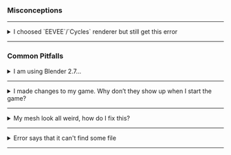 ### Misconceptions

---

<details>
	<summary>I choosed `EEVEE`/`Cycles` renderer but still get this error</summary>

<p style="margin-left: 35px">It doesn't matter which renderer you select, Armory has it own renderer, and `EEVEE`/`Cycles`/`Workbench` aren't used by Armory at all.</p>
</details>

---

### Common Pitfalls

<details>
	<summary> I am using Blender 2.7...</summary>

<p style="margin-left: 35px">Let me stop you right there, Armory now uses Blender 2.8 and support for Blender 2.7X is dropped, If you want to use Blender 2.7x, you will have to use Armory version < 0.6, you can find it [here](https://github.com/armory3d/armory/releases). So, move on like I did.</p>
</details>

---

<details>
	<summary>I made changes to my game. Why don’t they show up when I start the game?</summary>

<p style="margin-left: 35px">Armory caches builds of the game. Sometimes you need to clean this cache, click `Clean` button next to `Play` button under `Render Tab` in `Armory Player`, or if you don't want to clean build everytime, you can entirely disable it by `Render Tab - Armory Project - Flags` and unselect `Cache Build`.</p>
</details>

---

<details>
	<summary>My mesh look all weird, how do I fix this?</summary>

<p style="margin-left: 35px">That issue is because of triangulation bug, try clean building.</p>
</details>

---

<details>
	<summary>Error says that it can't find some file</summary>

<p style="margin-left: 35px">Make sure your blend file isn't directly exposed to any drive and also check if your folder's name doesn't have any illegal characters.</p>
</details>

---
